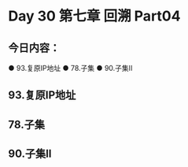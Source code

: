 # Day 30 第七章 回溯 Part04

## 今日内容：
● 93.复原IP地址 
● 78.子集 
● 90.子集II  


## 93.复原IP地址


## 78.子集


## 90.子集II


